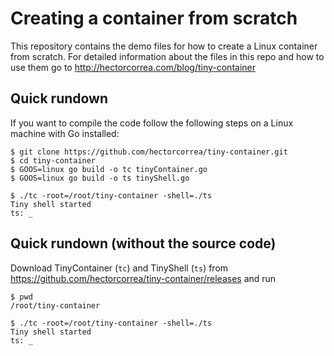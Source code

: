 # Creating a container from scratch

This repository contains the demo files for how to create a Linux container from scratch. For detailed information about the files in this repo and how to use them go to http://hectorcorrea.com/blog/tiny-container

## Quick rundown 

If you want to compile the code follow the following steps on a Linux machine with Go installed:

```
$ git clone https://github.com/hectorcorrea/tiny-container.git
$ cd tiny-container
$ GOOS=linux go build -o tc tinyContainer.go
$ GOOS=linux go build -o ts tinyShell.go

$ ./tc -root=/root/tiny-container -shell=./ts
Tiny shell started
ts: _
```

## Quick rundown (without the source code)

Download TinyContainer (`tc`) and TinyShell (`ts`) from https://github.com/hectorcorrea/tiny-container/releases and run

```
$ pwd
/root/tiny-container

$ ./tc -root=/root/tiny-container -shell=./ts
Tiny shell started
ts: _
```

